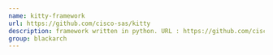 ```yaml
---
name: kitty-framework
url: https://github.com/cisco-sas/kitty
description: framework written in python. URL : https://github.com/cisco-sas/kitty Groups : blackarch blackarch-fuzzer
group: blackarch
---
```

